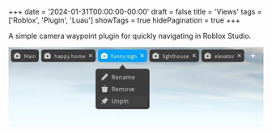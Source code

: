 +++
date = '2024-01-31T00:00:00-00:00'
draft = false
title = 'Views'
tags = ['Roblox', 'Plugin', 'Luau']
showTags = true
hidePagination = true
+++

A simple camera waypoint plugin for quickly navigating in Roblox Studio.

<!--more-->

![](./images/sample.jpg)